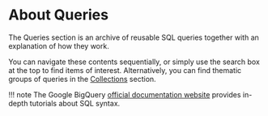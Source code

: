 # About Queries

The Queries section is an archive of reusable SQL queries together with an explanation of how they work. 

You can navigate these contents sequentially, or simply use the search box at the top to find items of interest. Alternatively, you can find thematic groups of queries in the [Collections](../collections/index.md) section.



!!! note 
    The Google BigQuery [official documentation website](https://cloud.google.com/bigquery/docs/reference/standard-sql/query-syntax) provides in-depth tutorials about SQL syntax.

